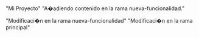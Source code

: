 "Mi Proyecto" 
"A�adiendo contenido en la rama nueva-funcionalidad." 

"Modificaci�n en la rama nueva-funcionalidad" 
"Modificaci�n en la rama principal" 

